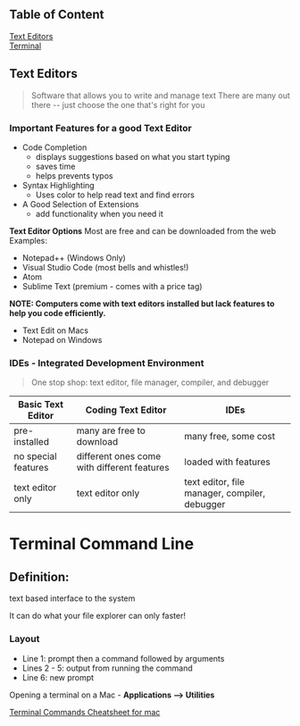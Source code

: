 ## Table of Content
[Text Editors](#text-editors)    
[Terminal](#terminal-command-line)




## Text Editors
> Software that allows you to write and manage text
There are many out there -- just choose the one that's right for you

### Important Features for a good Text Editor
+ Code Completion
   + displays suggestions based on what you start typing
   + saves time
   + helps prevents typos
+ Syntax Highlighting
   + Uses color to help read text and find errors
+ A Good Selection of Extensions
  + add functionality when you need it

**Text Editor Options** 
Most are free and can be downloaded from the web
Examples:
 + Notepad++ (Windows Only)
 + Visual Studio Code (most bells and whistles!)
 + Atom
 + Sublime Text (premium - comes with a price tag)

**NOTE: Computers come with text editors installed but lack features to help you code efficiently.** 
 + Text Edit on Macs
 + Notepad on Windows


### IDEs - Integrated Development Environment
> One stop shop: text editor, file manager, compiler, and debugger  
  
    
      
      
|**Basic Text Editor** | **Coding Text Editor** | **IDEs**|
|-------------------|-----------------------|-------------|
|pre-installed | many are free to download | many free, some cost|
|no special features|different ones come with different features|loaded with features|
|text editor only | text editor only | text editor, file manager, compiler, debugger|




# Terminal Command Line

## Definition:
text based interface to the system

It can do what your file explorer can only faster!

### Layout
 + Line 1: prompt then a command followed by arguments
 + Lines 2 - 5: output from running the command
 + Line 6: new prompt


Opening a terminal on a Mac - **Applications --> Utilities**

[Terminal Commands Cheatsheet for mac](https://www.makeuseof.com/tag/mac-terminal-commands-cheat-sheet/)
